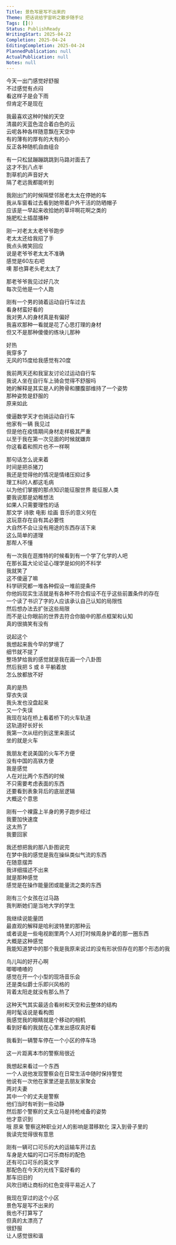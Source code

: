 ```yaml
---    
Title: 景色写是写不出来的    
Theme: 把话说给宇宙听之散步随手记    
Tags: []()    
Status: PublishReady    
WritingStart: 2025-04-22    
Completion: 2025-04-24    
EditingCompletion: 2025-04-24    
PlannedPublication: null    
ActualPublication: null    
Notes: null    
---    
```

    
今天一出门感觉好舒服    
不过感觉有点闷    
看这样子是会下雨    
但肯定不是现在    
    
我最喜欢这种时候的天空    
清晨的天蓝色混合着白色的云    
云呢各种各样随意飘在天空中    
有的薄有的厚有的大有的小    
反正各种随机自由组合    
    
有一只松鼠蹦蹦跳跳到马路对面去了    
这才不到八点半    
割草机的声音好大    
隔了老远我都能听到    
    
我刚出门的时候隔壁邻居老太太在停她的车    
我从车窗看过去看到她带着户外干活的防晒帽子    
应该是一早起来收拾她的草坪啊花啊之类的    
施肥松土插苗播种    
    
刚一对老太太老爷爷跑步    
老太太还给我招了手    
我点头微笑回应    
说是老爷爷老太太不准确    
感觉是60左右吧    
噢 那也算老头老太太了    
    
那老爷爷我见过好几次    
每次见他是一个人跑    
    
刚有一个男的骑着运动自行车过去    
看身材蛮好看的    
我对男人的身材真是有偏好    
我喜欢那种一看就是花了心思打理的身材    
但又不是那种傻傻的练块儿那种    
    
好热    
我穿多了    
无风的15度给我感觉有20度    
    
我前两天还和我室友讨论过运动自行车    
我说人坐在自行车上骑会觉得不舒服吗    
她的解释是其实是人的胯骨和腰腹部维持了一个姿势    
那种姿势是舒服的    
原来如此    
    
傻逼数学天才也骑运动自行车    
他家有一辆 我见过    
但是他在疫情期间身材走样极其严重    
以至于我在第一次见面的时候就嫌弃    
你这看着和照片也不一样啊    
    
那句话怎么说来着     
时间是把杀猪刀    
我还是觉得他的情况是情绪压抑过多    
理工科的人都这毛病    
以为他们掌握的那点知识能征服世界 能征服人类    
要我说那是幼稚想法    
如果人只需要理性的话    
那文学 诗歌 电影 绘画 音乐的意义何在    
这玩意存在自有其必要性    
大自然不会让没有用途的东西存活下来    
这么简单的道理    
那帮人不懂    
    
有一次我在逛推特的时候看到有一个学了化学的人吧    
在那长篇大论论证心理学是如何的不科学    
我就笑了    
这不傻逼了嘛    
科学研究都一堆各种假设一堆前提条件    
你他妈现实生活就是有各种不符合假设不在乎这些前置条件的存在    
一个读了书识了字的人应该承认自己认知的局限性    
然后想办法去扩张这些局限    
而不是让你眼前的世界去符合你脑中的那点框架和认知    
真的很搞笑有没有    
    
说起这个    
我想起来我今早的梦境了    
细节就不提了    
整场梦给我的感觉就是我在画一个八卦图    
然后我把 S 或 8 平躺着放    
怎么放都放不好    
    
真的是热    
穿衣失误    
我头发也没盘起来    
又一个失误    
我现在站在桥上看着桥下的火车轨道    
这轨道好长好长    
我第一次从纽约到这里来面试    
坐的就是火车    
    
我朋友老说美国的火车不方便    
没有中国的高铁方便    
我是感觉    
人在对比两个东西的时候    
不只需要考虑表面的东西    
还要看到表象背后的底层逻辑    
大概这个意思    
    
刚有一个裸露上半身的男子跑步经过    
我要加快速度    
这太热了    
我要回家    
    
我还想把我的那八卦图说完    
在梦中我的感觉是我在操纵类似气流的东西    
在随意摆弄    
我详细描述不出来    
就是那种感觉    
感觉是在操作能量团或能量流之类的东西    
    
刚有三个女孩在过马路    
我判断她们是当地大学的学生    
    
我继续说能量团    
最直观的解释是哈利波特里的那种云    
或者说是一些电视剧里两个人对打时候周身护着的那一圈东西    
大概是这种感觉    
我能知道梦中的那个我是我原来说过的没有形状但存在的那个形态的我    
    
鸟儿叫的好开心啊    
唧唧喳喳的    
感觉在开一个小型的现场音乐会    
还是类似爵士乐即兴风格的    
背着太阳走就没有那么热了    
    
这种天气其实最适合看树和天空和云整体的结构    
用时髦话说是看构图    
我感觉我的眼睛就是个移动的相机    
看到好看的我就在心里发出感叹真好看    
    
我看到一辆警车停在一个小区的停车场    
    
这一片距离本市的警察局很近    
    
我想起来看过一个东西    
一个人说他发现警察会在日常生活中随时保持警觉    
他说有一次他在家里还是去朋友家聚会    
两对夫妻    
其中一个的丈夫是警察    
他们当时有听到一些动静    
然后那个警察的丈夫立马是持枪戒备的姿势    
他才意识到    
哦 原来 警察这种职业对人的影响是潜移默化 深入到骨子里的    
我读完觉得很有意思    
    
刚有一辆可口可乐的大的运输车开过去    
车身是大幅的可口可乐商标的配色    
还有可口可乐的英文字    
那配色在今天的光线下蛮好看的    
那车旧旧的    
风吹日晒让商标的红色变得平易近人了    
    
我现在穿过的这个小区    
景色写是写不出来的    
我也不打算写了    
但真的太漂亮了    
很舒服    
让人感觉很和谐    
    